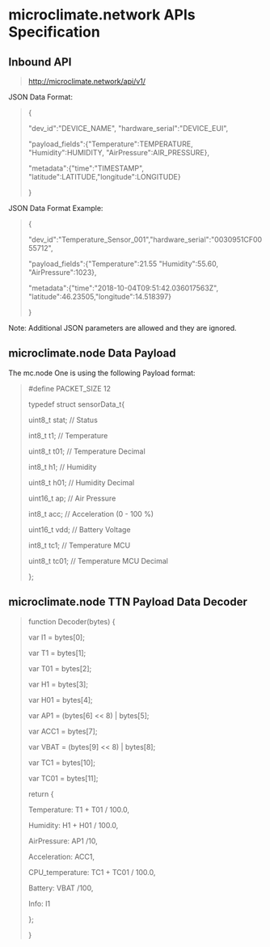 # microclimate.network APIs Specification

## Inbound API

> http://microclimate.network/api/v1/

JSON Data Format:

> {
>
> "dev_id":"DEVICE_NAME", "hardware_serial":"DEVICE_EUI",
>
> "payload_fields":{"Temperature":TEMPERATURE, "Humidity":HUMIDITY, "AirPressure":AIR_PRESSURE},
>
> "metadata":{"time":"TIMESTAMP", "latitude":LATITUDE,"longitude":LONGITUDE}
>
> }

JSON Data Format Example:

> {
>
> "dev_id":"Temperature_Sensor_001","hardware_serial":"0030951CF0055712",
>
> "payload_fields":{"Temperature":21.55 "Humidity":55.60, "AirPressure":1023},
>
> "metadata":{"time":"2018-10-04T09:51:42.036017563Z", "latitude":46.23505,"longitude":14.518397}
>
> }

Note: Additional JSON parameters are allowed and they are ignored.


## microclimate.node Data Payload

The mc.node One is using the following Payload format:

>#define PACKET_SIZE 12
>
>typedef struct sensorData_t{
>
>  uint8_t   stat;   // Status
>
>  int8_t    t1;     // Temperature
>
>  uint8_t   t01;    // Temperature Decimal
>
>  int8_t    h1;     // Humidity
>
>  uint8_t   h01;    // Humidity Decimal
>
>  uint16_t  ap;     // Air Pressure
>
>  int8_t    acc;    // Acceleration (0 - 100 %)
>
>  uint16_t  vdd;    // Battery Voltage
>
>  int8_t    tc1;    // Temperature MCU
>
>  uint8_t   tc01;   // Temperature MCU Decimal
>
>};


## microclimate.node TTN Payload Data Decoder

>function Decoder(bytes) {
>
>  var I1 = bytes[0];
>
>  var T1 = bytes[1];
>
>  var T01 = bytes[2];
>
>  var H1 = bytes[3];
>
>  var H01 = bytes[4];
>
>  var AP1 = (bytes[6] << 8) | bytes[5];
>
>  var ACC1 = bytes[7];
>
>  var VBAT = (bytes[9] << 8) | bytes[8];
>
>  var TC1 = bytes[10];
>
>  var TC01 = bytes[11];
>  
>
>  return {
>
>    Temperature: T1 + T01 / 100.0,
>
>    Humidity: H1 + H01 / 100.0,
>
>    AirPressure: AP1 /10,
>
>    Acceleration: ACC1,
>
>    CPU_temperature: TC1 + TC01 / 100.0,
>
>    Battery: VBAT /100,
>
>    Info: I1
>
>  };
>
>}
